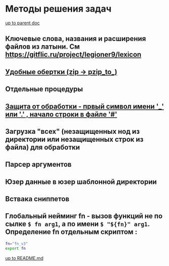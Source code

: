 # <solvendum> Методы решения задач

[up to parent doc](../../../README.md)

## Ключевые слова, названия и расширения файлов из латыни. См https://gitflic.ru/project/legioner9/lexicon

## [<wrap> <fiches> <solvendum> Удобные обертки (zip -> pzip_to_)](fiches/wrap.md)
## Отдельные процедуры
## [<defendchar> <fiches> <solvendum> Защита от обработки - првый символ имени '_' или '.' , начало строки в файле '#'](fiches/defendchar.md)
## Загрузка "всех" (незащищенных нод из директории или незащищенных строк из файла) для обработки
## Парсер аргументов 
## Юзер данные в юзер шаблонной директории
## Вствака сниппетов
## Глобальный нейминг fn - вызов функций не по сылке `$ fn arg1`, а по имени  `$ "${fn}" arg1`. Определение fn отдельным скриптом :

```bash
fn="fn_v3"
export fn
``` 

[up to README.md](../../../README.md)
